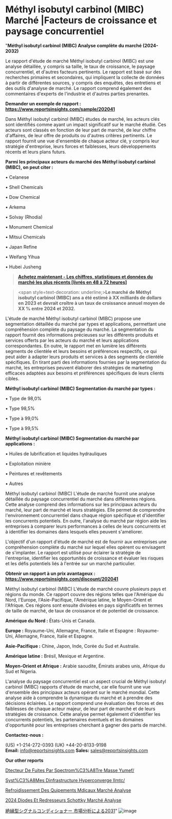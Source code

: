 # Méthyl isobutyl carbinol (MIBC) Marché |Facteurs de croissance et paysage concurrentiel

"<strong>Méthyl isobutyl carbinol (MIBC) Analyse complète du marché (2024-2032)</strong>

Le rapport d'étude de marché Méthyl isobutyl carbinol (MIBC) est une analyse détaillée, y compris sa taille, le taux de croissance, le paysage concurrentiel, et d'autres facteurs pertinents. Le rapport est basé sur des recherches primaires et secondaires, qui impliquent la collecte de données à partir de différentes sources, y compris des enquêtes, des entretiens et des outils d'analyse de marché. Le rapport comprend également des commentaires d'experts de l'industrie et d'autres parties prenantes.

<strong>Demander un exemple de rapport : </strong><strong><a href=https://www.reportsinsights.com/sample/202041>https://www.reportsinsights.com/sample/202041</a></strong>

Dans Méthyl isobutyl carbinol (MIBC) études de marché, les acteurs clés sont identifiés comme ayant un impact significatif sur le marché étudié. Ces acteurs sont classés en fonction de leur part de marché, de leur chiffre d'affaires, de leur offre de produits ou d'autres critères pertinents. Le rapport fournit une vue d'ensemble de chaque acteur clé, y compris leur stratégie d'entreprise, leurs forces et faiblesses, leurs développements récents et leurs plans futurs.

<strong>Parmi les principaux acteurs du marché des Méthyl isobutyl carbinol (MIBC), on peut citer :</strong>

• Celanese

• Shell Chemicals

• Dow Chemical

• Arkema

• Solvay (Rhodia)

• Monument Chemical

• Mitsui Chemicals

• Japan Refine

• Weifang Yihua

• Hubei Jusheng

<blockquote><a href=https://reportsinsights.com/buynow/202041><span style=text-decoration: underline;><strong>Achetez maintenant - Les chiffres, statistiques et données du marché les plus récents [livrés en 48 à 72 heures]</strong></span></a></blockquote>
<blockquote>
<div class=group w-full text-gray-800 dark:text-gray-100 border-b border-black/10 dark:border-gray-900/50 bg-gray-50 dark:bg-[#444654]>
<div class=flex p-4 gap-4 text-base md:gap-6 md:max-w-2xl lg:max-w-xl xl:max-w-3xl md:py-6 lg:px-0 m-auto>
<div class=relative flex flex-col w-[calc(100%-50px)] gap-1 md:gap-3 lg:w-[calc(100%-115px)]>
<div class=flex flex-grow flex-col gap-3>
<div class=min-h-[20px] flex flex-col items-start gap-4 whitespace-pre-wrap break-words>
<div class=result-streaming markdown prose w-full break-words dark:prose-invert light>

<span style=text-decoration: underline;><strong>Le marché de Méthyl isobutyl carbinol (MIBC) ans a été estimé à XX milliards de dollars en 2023 et devrait croître à un taux de croissance annuel moyen de XX % entre 2024 et 2032.</strong></span>

</div>
</div>
</div>
</div>
</div>
</div></blockquote>
L'étude de marché Méthyl isobutyl carbinol (MIBC) propose une segmentation détaillée du marché par types et applications, permettant une compréhension complète du paysage du marché. La segmentation du rapport fournit des informations précieuses sur les différents produits et services offerts par les acteurs du marché et leurs applications correspondantes. En outre, le rapport met en lumière les différents segments de clientèle et leurs besoins et préférences respectifs, ce qui peut aider à adapter leurs produits et services à des segments de clientèle spécifiques. En tirant parti des informations fournies par la segmentation du marché, les entreprises peuvent élaborer des stratégies de marketing efficaces adaptées aux besoins et préférences spécifiques de leurs clients cibles.

<strong>Méthyl isobutyl carbinol (MIBC) Segmentation du marché par types :</strong>

• Type de 98,0%

• Type 98,5%

• Type à 99,0%

• Type à 99,5%

<strong>Méthyl isobutyl carbinol (MIBC) Segmentation du marché par applications :</strong>

• Huiles de lubrification et liquides hydrauliques

• Exploitation minière

• Peintures et revêtements

• Autres

Méthyl isobutyl carbinol (MIBC) L'étude de marché fournit une analyse détaillée du paysage concurrentiel du marché dans différentes régions. Cette analyse comprend des informations sur les principaux acteurs du marché, leur part de marché et leurs stratégies. Elle permet de comprendre l'environnement concurrentiel dans chaque région spécifique et d'identifier les concurrents potentiels. En outre, l'analyse du marché par région aide les entreprises à comparer leurs performances à celles de leurs concurrents et à identifier les domaines dans lesquels elles peuvent s'améliorer.

L'objectif d'un rapport d'étude de marché est de fournir aux entreprises une compréhension complète du marché sur lequel elles opèrent ou envisagent de s'implanter. Le rapport est utilisé pour éclairer la stratégie de l'entreprise, identifier les opportunités de croissance et évaluer les risques et les défis potentiels liés à l'entrée sur un marché particulier.

<strong>Obtenir un rapport à un prix avantageux : <a href=https://www.reportsinsights.com/discount/202041>https://www.reportsinsights.com/discount/202041</a></strong>

Méthyl isobutyl carbinol (MIBC) L'étude de marché couvre plusieurs pays et régions du monde. Ce rapport couvre des régions telles que l'Amérique du Nord, l'Europe, l'Asie-Pacifique, l'Amérique latine, le Moyen-Orient et l'Afrique. Ces régions sont ensuite divisées en pays significatifs en termes de taille de marché, de taux de croissance et de potentiel de croissance.

<strong>Amérique du Nord :</strong> États-Unis et Canada.

<strong>Europe :</strong> Royaume-Uni, Allemagne, France, Italie et Espagne : Royaume-Uni, Allemagne, France, Italie et Espagne.

<strong>Asie-Pacifique :</strong> Chine, Japon, Inde, Corée du Sud et Australie.

<strong>Amérique latine :</strong> Brésil, Mexique et Argentine.

<strong>Moyen-Orient et Afrique :</strong> Arabie saoudite, Émirats arabes unis, Afrique du Sud et Nigeria.

L'analyse du paysage concurrentiel est un aspect crucial de Méthyl isobutyl carbinol (MIBC) rapports d'étude de marché, car elle fournit une vue d'ensemble des principaux acteurs opérant sur le marché mondial. Cette analyse aide à comprendre la dynamique du marché et à prendre des décisions éclairées. Le rapport comprend une évaluation des forces et des faiblesses de chaque acteur majeur, de leur part de marché et de leurs stratégies de croissance. Cette analyse permet également d'identifier les concurrents potentiels, les partenaires éventuels et les domaines d'opportunité pour les entreprises cherchant à gagner des parts de marché.

<strong>Contactez-nous :</strong>

(US) +1-214-272-0393
(UK) +44-20-8133-9198
<strong>Email:</strong> <a>info@reportsinsights.com</a>
<strong>Sales:</strong> <a>sales@reportsinsights.com</a>

<strong>Our other reports</strong>

<a href=https://www.linkedin.com/pulse/d%C3%A9tecteur-de-fuites-par-spectrom%C3%A8tre-masse-yumef/>Dtecteur De Fuites Par Spectrom%C3%A8Tre Masse Yumef/</a>

<a href=https://www.linkedin.com/pulse/syst%C3%A8mes-dinfrastructure-hyperconverg%C3%A9e-ilmtc/>Syst%C3%A8Mes Dinfrastructure Hyperconverge Ilmtc/</a>

<a href=https://www.linkedin.com/pulse/refroidissement-des-%C3%A9quipements-m%C3%A9dicaux-march%C3%A9-fau2f/>Refroidissement Des Quipements Mdicaux Marché Analyse</a>

<a href=https://www.linkedin.com/pulse/2024-diodes-et-redresseurs-schottky-march%C3%A9-de-0iosc/>2024 Diodes Et Redresseurs Schottky Marché Analyse</a>

<a href=https://www.linkedin.com/pulse/絶縁型シグナルコンディショナー-市場2023topベンダーによる新しい調査-reports-insights-expert/>絶縁型シグナルコンディショナー 市場分析による2031</a>"
![image](https://github.com/daminid12/RImarketexcellence/assets/158430485/239bd743-cdbf-409c-b3eb-fe36cb63793c)
